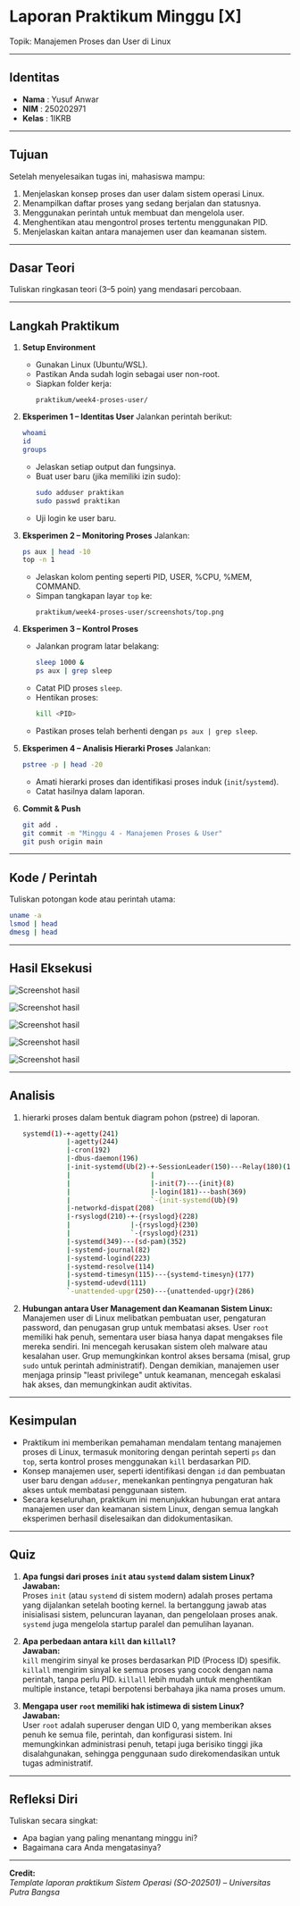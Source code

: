 
# Laporan Praktikum Minggu [X]
Topik: Manajemen Proses dan User di Linux  

---

## Identitas
- **Nama**  : Yusuf Anwar
- **NIM**   : 250202971
- **Kelas** : 1IKRB

---

## Tujuan
Setelah menyelesaikan tugas ini, mahasiswa mampu:
1. Menjelaskan konsep proses dan user dalam sistem operasi Linux.  
2. Menampilkan daftar proses yang sedang berjalan dan statusnya.  
3. Menggunakan perintah untuk membuat dan mengelola user.  
4. Menghentikan atau mengontrol proses tertentu menggunakan PID.  
5. Menjelaskan kaitan antara manajemen user dan keamanan sistem. 

---

## Dasar Teori
Tuliskan ringkasan teori (3–5 poin) yang mendasari percobaan.

---

## Langkah Praktikum
1. **Setup Environment**
   - Gunakan Linux (Ubuntu/WSL).  
   - Pastikan Anda sudah login sebagai user non-root.  
   - Siapkan folder kerja:
     ```
     praktikum/week4-proses-user/
     ```

2. **Eksperimen 1 – Identitas User**
   Jalankan perintah berikut:
   ```bash
   whoami
   id
   groups
   ```
   - Jelaskan setiap output dan fungsinya.  
   - Buat user baru (jika memiliki izin sudo):
     ```bash
     sudo adduser praktikan
     sudo passwd praktikan
     ```
   - Uji login ke user baru.

3. **Eksperimen 2 – Monitoring Proses**
   Jalankan:
   ```bash
   ps aux | head -10
   top -n 1
   ```
   - Jelaskan kolom penting seperti PID, USER, %CPU, %MEM, COMMAND.  
   - Simpan tangkapan layar `top` ke:
     ```
     praktikum/week4-proses-user/screenshots/top.png
     ```

4. **Eksperimen 3 – Kontrol Proses**
   - Jalankan program latar belakang:
     ```bash
     sleep 1000 &
     ps aux | grep sleep
     ```
   - Catat PID proses `sleep`.  
   - Hentikan proses:
     ```bash
     kill <PID>
     ```
   - Pastikan proses telah berhenti dengan `ps aux | grep sleep`.

5. **Eksperimen 4 – Analisis Hierarki Proses**
   Jalankan:
   ```bash
   pstree -p | head -20
   ```
   - Amati hierarki proses dan identifikasi proses induk (`init`/`systemd`).  
   - Catat hasilnya dalam laporan.

6. **Commit & Push**
   ```bash
   git add .
   git commit -m "Minggu 4 - Manajemen Proses & User"
   git push origin main
   ```

---

## Kode / Perintah
Tuliskan potongan kode atau perintah utama:
```bash
uname -a
lsmod | head
dmesg | head
```

---

## Hasil Eksekusi
![Screenshot hasil](screenshots/userlinux.png)

![Screenshot hasil](screenshots/userlinux1.png)

![Screenshot hasil](screenshots/userlinux2.png)

![Screenshot hasil](screenshots/userlinux3.png)

![Screenshot hasil](screenshots/userlinux4.png)

---

## Analisis
1.  hierarki proses dalam bentuk diagram pohon (pstree) di laporan.
   
    ``` bash
    systemd(1)-+-agetty(241)
               |-agetty(244)
               |-cron(192)
               |-dbus-daemon(196)
               |-init-systemd(Ub(2)-+-SessionLeader(150)---Relay(180)(158)---bash(180)-+-head(445)
               |                    |                                                  `-pstree(444)
               |                    |-init(7)---{init}(8)
               |                    |-login(181)---bash(369)
               |                    `-{init-systemd(Ub}(9)
               |-networkd-dispat(208)
               |-rsyslogd(210)-+-{rsyslogd}(228)
               |               |-{rsyslogd}(230)
               |               `-{rsyslogd}(231)
               |-systemd(349)---(sd-pam)(352)
               |-systemd-journal(82)
               |-systemd-logind(223)
               |-systemd-resolve(114)
               |-systemd-timesyn(115)---{systemd-timesyn}(177)
               |-systemd-udevd(111)
               `-unattended-upgr(250)---{unattended-upgr}(286)
    
    ```
2. **Hubungan antara User Management dan Keamanan Sistem Linux:** Manajemen user di Linux melibatkan pembuatan user, pengaturan password, dan penugasan grup untuk membatasi akses. User `root` memiliki hak penuh, sementara user biasa hanya dapat mengakses file mereka sendiri. Ini mencegah kerusakan sistem oleh malware atau kesalahan user. Grup memungkinkan kontrol akses bersama (misal, grup `sudo` untuk perintah administratif). Dengan demikian, manajemen user menjaga prinsip "least privilege" untuk keamanan, mencegah eskalasi hak akses, dan memungkinkan audit aktivitas.

---

## Kesimpulan
- Praktikum ini memberikan pemahaman mendalam tentang manajemen proses di Linux, termasuk monitoring dengan perintah seperti `ps` dan `top`, serta kontrol proses menggunakan `kill` berdasarkan PID.
- Konsep manajemen user, seperti identifikasi dengan `id` dan pembuatan user baru dengan `adduser`, menekankan pentingnya pengaturan hak akses untuk membatasi penggunaan sistem.
- Secara keseluruhan, praktikum ini menunjukkan hubungan erat antara manajemen user dan keamanan sistem Linux, dengan semua langkah eksperimen berhasil diselesaikan dan didokumentasikan.

---

## Quiz
1. **Apa fungsi dari proses `init` atau `systemd` dalam sistem Linux?**  
    **Jawaban:**  
Proses `init` (atau `systemd` di sistem modern) adalah proses pertama yang dijalankan setelah booting kernel. Ia bertanggung jawab atas inisialisasi sistem, peluncuran layanan, dan pengelolaan proses anak. `systemd` juga mengelola startup paralel dan pemulihan layanan.

2. **Apa perbedaan antara `kill` dan `killall`?**  
   **Jawaban:**  
`kill` mengirim sinyal ke proses berdasarkan PID (Process ID) spesifik. `killall` mengirim sinyal ke semua proses yang cocok dengan nama perintah, tanpa perlu PID. `killall` lebih mudah untuk menghentikan multiple instance, tetapi berpotensi berbahaya jika nama proses umum.

3. **Mengapa user `root` memiliki hak istimewa di sistem Linux?**  
    **Jawaban:**  
User `root` adalah superuser dengan UID 0, yang memberikan akses penuh ke semua file, perintah, dan konfigurasi sistem. Ini memungkinkan administrasi penuh, tetapi juga berisiko tinggi jika disalahgunakan, sehingga penggunaan sudo direkomendasikan untuk tugas administratif.
  
---

## Refleksi Diri
Tuliskan secara singkat:
- Apa bagian yang paling menantang minggu ini?  
- Bagaimana cara Anda mengatasinya?  

---

**Credit:**  
_Template laporan praktikum Sistem Operasi (SO-202501) – Universitas Putra Bangsa_
